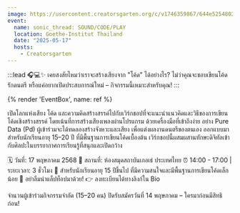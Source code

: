 ```yaml
---
image: https://usercontent.creatorsgarten.org/c/v1746359867/644e5254802c0234580bdb52/sonicthread_nfo5by.webp
event:
  name: sonic_thread: SOUND/CODE/PLAY
  location: Goethe-Institut Thailand
  date: "2025-05-17"
  hosts:
    - Creatorsgarten
---
```


:::lead
🎧💻✨ เคยสงสัยไหมว่าเราจะสร้างเสียงจาก "โค้ด" ได้อย่างไร? ไม่ว่าคุณจะชอบเขียนโค้ด รักดนตรี หรือแค่อยากเปิดประสบการณ์ใหม่ – กิจกรรมนี้เหมาะสำหรับคุณ!
:::

{% render 'EventBox', name: ref %}

เปิดโลกแห่งเสียง โค้ด และความคิดสร้างสรรค์ไปกับเวิร์กชอปที่จะแนะนำแนวคิดและวิธีของการเขียนโค้ดเชิงสร้างสรรค์ โดยเน้นที่การสร้างเสียงเพลงผ่านโปรแกรม ด้วยเครื่องมือที่เข้าถึงง่าย อย่าง Pure Data (Pd) ผู้เข้าร่วมจะได้ทดลองสร้างจังหวะและเสียง เพื่อแต่งผลงานดนตรีของตนเอง ออกแบบมาสำหรับนักเรียนอายุ 15–20 ปี ที่มีพื้นฐานการเขียนโค้ดเบื้องต้น เวิร์กชอปนี้ผสมผสานทักษะดิจิทัลเข้ากับศิลปะในบรรยากาศการเรียนรู้ที่สนุกและเปิดกว้าง

🗓 วันที่: 17 พฤษภาคม 2568
📍 สถานที่: ห้องสมุดสถาบันเกอเธ่ ประเทศไทย
⏰ 14:00 - 17:00 | ระยะเวลา: 3 ชั่วโมง
👥 สำหรับนักเรียนอายุ 15 ปีขึ้นไป ที่มีความสนใจและมีพื้นฐานการเขียนโค้ดเล็กน้อย
💼 อย่าลืมนำแล็ปท็อปมาด้วย!
👉 ลงทะเบียนได้ทางลิงก์ใน Bio

จำนวนผู้เข้าร่วมกิจกรรมจำกัด (15–20 คน)
ปิดรับสมัครวันที่ 14 พฤษภาคม – ใครมาก่อนมีสิทธิก่อน!
